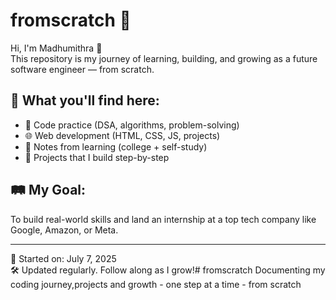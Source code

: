 # fromscratch 🚀

Hi, I'm Madhumithra 👋  
This repository is my journey of learning, building, and growing as a future software engineer — from scratch.

## 📌 What you'll find here:
- 🔧 Code practice (DSA, algorithms, problem-solving)
- 🌐 Web development (HTML, CSS, JS, projects)
- 🧠 Notes from learning (college + self-study)
- 🎯 Projects that I build step-by-step

## 🛤️ My Goal:
To build real-world skills and land an internship at a top tech company like Google, Amazon, or Meta.

---

📅 Started on: July 7, 2025  
🛠 Updated regularly. Follow along as I grow!# fromscratch
Documenting my coding journey,projects and growth - one step at a time - from scratch
